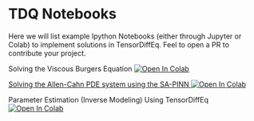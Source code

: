 # TDQ Notebooks
Here we will list example Ipython Notebooks (either through Jupyter or Colab) to implement solutions in TensorDiffEq. Feel to open a PR to contribute your project. 

Solving the Viscous Burgers Equation <a href="https://colab.research.google.com/github/levimcclenny/notebooks/blob/main/Notebook1_ViscousBurgers.ipynb" target="_parent"><img src="https://colab.research.google.com/assets/colab-badge.svg" alt="Open In Colab"/> 

Solving the Allen-Cahn PDE system using the SA-PINN <a href="https://colab.research.google.com/github/levimcclenny/notebooks/blob/main/Notebook2_Allen_Cahn.ipynb" target="_parent"><img src="https://colab.research.google.com/assets/colab-badge.svg" alt="Open In Colab"/></a>

Parameter Estimation (Inverse Modeling) Using TensorDiffEq <a href="https://colab.research.google.com/github/levimcclenny/notebooks/blob/main/Notebook3_AC_Parameter_estimation.ipynb" target="_parent"><img src="https://colab.research.google.com/assets/colab-badge.svg" alt="Open In Colab"/></a>
